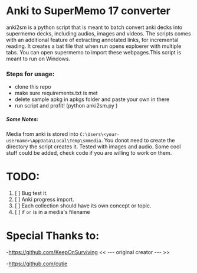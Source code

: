 # Anki to SuperMemo 17 converter
  anki2sm is a python script that is meant to batch convert anki decks into supermemo decks, including audios, images and videos. The scripts comes with an additional feature of extracting annotated links, for incremental reading. It creates a bat file that when run opens exploerer with multiple tabs. You can open supermemo to import these webpages.This script is meant to run on Windows.  

### Steps for usage:
- clone this repo
- make sure requirements.txt is met 
- delete sample apkg in apkgs folder and paste your own in there
- run script and profit! (python anki2sm.py )

##### Some Notes:
  Media from anki is stored into ```C:\Users\<your-username>\AppData\Local\Temp\smmedia```. You donot need to create the directory the script creates it. Tested with images and audio. Some cool stuff could be added, check code if you are willing to work on them.

# TODO: 
  1) [ ] Bug test it.
  2) [ ] Anki progress import.
  3) [ ] Each collection should have its own concept or topic.
  4) [ ] if ```or``` is in a media's filename

# Special Thanks to:
-https://github.com/KeepOnSurviving  << --- original creator --- >>

-https://github.com/cutie
